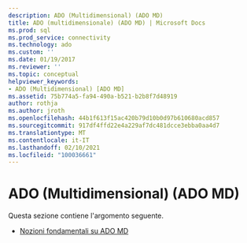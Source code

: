 ```yaml
---
description: ADO (Multidimensional) (ADO MD)
title: ADO (multidimensionale) (ADO MD) | Microsoft Docs
ms.prod: sql
ms.prod_service: connectivity
ms.technology: ado
ms.custom: ''
ms.date: 01/19/2017
ms.reviewer: ''
ms.topic: conceptual
helpviewer_keywords:
- ADO (Multidimensional) [ADO MD]
ms.assetid: 75b774a5-fa94-490a-b521-b2b8f7d48919
author: rothja
ms.author: jroth
ms.openlocfilehash: 44b1f613f15ac420b79d10b0d97b610680acd857
ms.sourcegitcommit: 917df4ffd22e4a229af7dc481dcce3ebba0aa4d7
ms.translationtype: MT
ms.contentlocale: it-IT
ms.lasthandoff: 02/10/2021
ms.locfileid: "100036661"
---
```

# <a name="ado-multidimensional-ado-md"></a>ADO (Multidimensional) (ADO MD)
Questa sezione contiene l'argomento seguente.  
  
-   [Nozioni fondamentali su ADO MD](./ado-md-fundamentals.md)